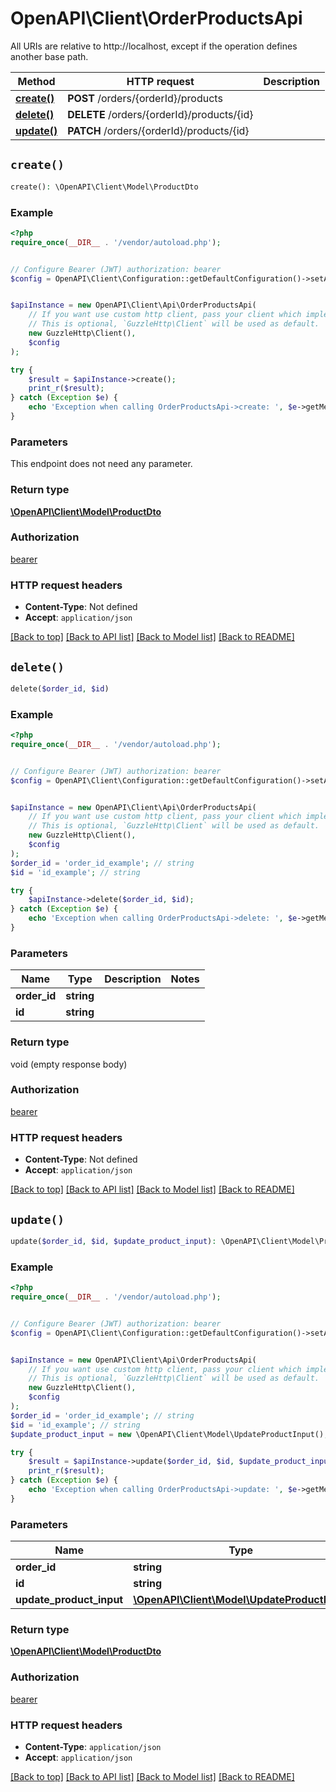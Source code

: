 # OpenAPI\Client\OrderProductsApi

All URIs are relative to http://localhost, except if the operation defines another base path.

| Method | HTTP request | Description |
| ------------- | ------------- | ------------- |
| [**create()**](OrderProductsApi.md#create) | **POST** /orders/{orderId}/products |  |
| [**delete()**](OrderProductsApi.md#delete) | **DELETE** /orders/{orderId}/products/{id} |  |
| [**update()**](OrderProductsApi.md#update) | **PATCH** /orders/{orderId}/products/{id} |  |


## `create()`

```php
create(): \OpenAPI\Client\Model\ProductDto
```



### Example

```php
<?php
require_once(__DIR__ . '/vendor/autoload.php');


// Configure Bearer (JWT) authorization: bearer
$config = OpenAPI\Client\Configuration::getDefaultConfiguration()->setAccessToken('YOUR_ACCESS_TOKEN');


$apiInstance = new OpenAPI\Client\Api\OrderProductsApi(
    // If you want use custom http client, pass your client which implements `GuzzleHttp\ClientInterface`.
    // This is optional, `GuzzleHttp\Client` will be used as default.
    new GuzzleHttp\Client(),
    $config
);

try {
    $result = $apiInstance->create();
    print_r($result);
} catch (Exception $e) {
    echo 'Exception when calling OrderProductsApi->create: ', $e->getMessage(), PHP_EOL;
}
```

### Parameters

This endpoint does not need any parameter.

### Return type

[**\OpenAPI\Client\Model\ProductDto**](../Model/ProductDto.md)

### Authorization

[bearer](../../README.md#bearer)

### HTTP request headers

- **Content-Type**: Not defined
- **Accept**: `application/json`

[[Back to top]](#) [[Back to API list]](../../README.md#endpoints)
[[Back to Model list]](../../README.md#models)
[[Back to README]](../../README.md)

## `delete()`

```php
delete($order_id, $id)
```



### Example

```php
<?php
require_once(__DIR__ . '/vendor/autoload.php');


// Configure Bearer (JWT) authorization: bearer
$config = OpenAPI\Client\Configuration::getDefaultConfiguration()->setAccessToken('YOUR_ACCESS_TOKEN');


$apiInstance = new OpenAPI\Client\Api\OrderProductsApi(
    // If you want use custom http client, pass your client which implements `GuzzleHttp\ClientInterface`.
    // This is optional, `GuzzleHttp\Client` will be used as default.
    new GuzzleHttp\Client(),
    $config
);
$order_id = 'order_id_example'; // string
$id = 'id_example'; // string

try {
    $apiInstance->delete($order_id, $id);
} catch (Exception $e) {
    echo 'Exception when calling OrderProductsApi->delete: ', $e->getMessage(), PHP_EOL;
}
```

### Parameters

| Name | Type | Description  | Notes |
| ------------- | ------------- | ------------- | ------------- |
| **order_id** | **string**|  | |
| **id** | **string**|  | |

### Return type

void (empty response body)

### Authorization

[bearer](../../README.md#bearer)

### HTTP request headers

- **Content-Type**: Not defined
- **Accept**: `application/json`

[[Back to top]](#) [[Back to API list]](../../README.md#endpoints)
[[Back to Model list]](../../README.md#models)
[[Back to README]](../../README.md)

## `update()`

```php
update($order_id, $id, $update_product_input): \OpenAPI\Client\Model\ProductDto
```



### Example

```php
<?php
require_once(__DIR__ . '/vendor/autoload.php');


// Configure Bearer (JWT) authorization: bearer
$config = OpenAPI\Client\Configuration::getDefaultConfiguration()->setAccessToken('YOUR_ACCESS_TOKEN');


$apiInstance = new OpenAPI\Client\Api\OrderProductsApi(
    // If you want use custom http client, pass your client which implements `GuzzleHttp\ClientInterface`.
    // This is optional, `GuzzleHttp\Client` will be used as default.
    new GuzzleHttp\Client(),
    $config
);
$order_id = 'order_id_example'; // string
$id = 'id_example'; // string
$update_product_input = new \OpenAPI\Client\Model\UpdateProductInput(); // \OpenAPI\Client\Model\UpdateProductInput

try {
    $result = $apiInstance->update($order_id, $id, $update_product_input);
    print_r($result);
} catch (Exception $e) {
    echo 'Exception when calling OrderProductsApi->update: ', $e->getMessage(), PHP_EOL;
}
```

### Parameters

| Name | Type | Description  | Notes |
| ------------- | ------------- | ------------- | ------------- |
| **order_id** | **string**|  | |
| **id** | **string**|  | |
| **update_product_input** | [**\OpenAPI\Client\Model\UpdateProductInput**](../Model/UpdateProductInput.md)|  | |

### Return type

[**\OpenAPI\Client\Model\ProductDto**](../Model/ProductDto.md)

### Authorization

[bearer](../../README.md#bearer)

### HTTP request headers

- **Content-Type**: `application/json`
- **Accept**: `application/json`

[[Back to top]](#) [[Back to API list]](../../README.md#endpoints)
[[Back to Model list]](../../README.md#models)
[[Back to README]](../../README.md)
